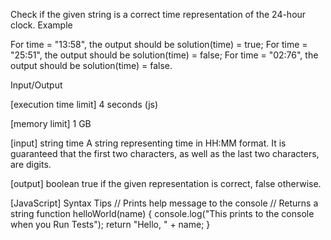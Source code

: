 Check if the given string is a correct time representation of the 24-hour clock.
Example

For time = "13:58", the output should be
solution(time) = true;
For time = "25:51", the output should be
solution(time) = false;
For time = "02:76", the output should be
solution(time) = false.

Input/Output


[execution time limit] 4 seconds (js)


[memory limit] 1 GB


[input] string time
A string representing time in HH:MM format. It is guaranteed that the first two characters, as well as the last two characters, are digits.


[output] boolean
true if the given representation is correct, false otherwise.


[JavaScript] Syntax Tips
// Prints help message to the console
// Returns a string
function helloWorld(name) {
    console.log("This prints to the console when you Run Tests");
    return "Hello, " + name;
}


